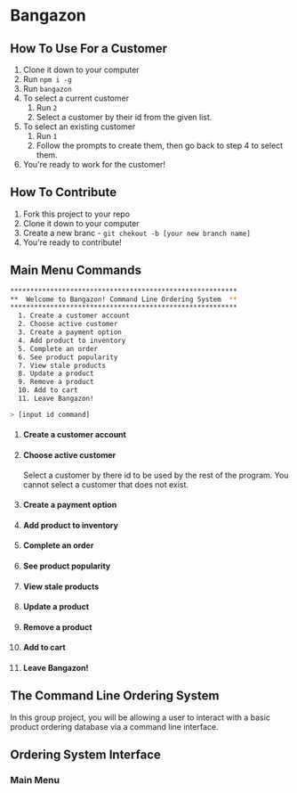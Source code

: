 # Bangazon

## How To Use For a Customer
1. Clone it down to your computer
1. Run `npm i -g`
1. Run `bangazon`
1. To select a current customer
     1. Run `2`
     1. Select a customer by their id from the given list.
1. To select an existing customer
     1. Run `1`
     1. Follow the prompts to create them, then go back to step 4 to select them.
1. You're ready to work for the customer!
## How To Contribute
1. Fork this project to your repo
1. Clone it down to your computer
1. Create a new branc -  `git chekout -b [your new branch name]`
1. You're ready to contribute!


## Main Menu Commands
```bash
*********************************************************
**  Welcome to Bangazon! Command Line Ordering System  **
*********************************************************
  1. Create a customer account
  2. Choose active customer
  3. Create a payment option
  4. Add product to inventory
  5. Complete an order
  6. See product popularity
  7. View stale products
  8. Update a product
  9. Remove a product
  10. Add to cart
  11. Leave Bangazon!

> [input id command]
```
  1. #### Create a customer account
  1. #### Choose active customer

       Select a customer by there id to be used by the rest of the program.  You cannot select a customer that does not exist.
  
  1. #### Create a payment option
  1. #### Add product to inventory
  1. #### Complete an order
  1. #### See product popularity
  1. #### View stale products
  1. #### Update a product
  1. #### Remove a product
  1. #### Add to cart
  1. #### Leave Bangazon!

## The Command Line Ordering System

In this group project, you will be allowing a user to interact with a basic product ordering database via a command line interface.

## Ordering System Interface

### Main Menu


